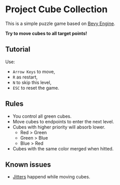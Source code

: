 # Project Cube Collection

This is a simple puzzle game based on [Bevy Engine](https://github.com/bevyengine/bevy).

**Try to move cubes to all target points!**

## Tutorial

Use:

- `Arrow Keys` to move,
- `R` as restart,
- `N` to skip this level,
- `ESC` to reset the game.

## Rules

- You control all green cubes.
- Move cubes to endpoints to enter the next level.
- Cubes with higher priority will absorb lower.
   - Red > Green
   - Green > Blue
   - Blue > Red
- Cubes with the same color merged when hitted.

## Known issues

- [Jitters](https://github.com/bevyengine/bevy/issues/4669) happend while moving cubes.
